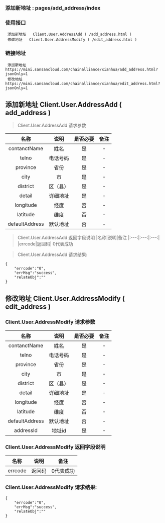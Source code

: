 ### 添加新地址 :   pages/add_address/index

### 使用接口

     添加新地址   Client.User.AddressAdd ( /add_address.html )
     修改地址   Client.User.AddressModify ( /edit_address.html )

### 链接地址

     添加新地址   https://mini.sansancloud.com/chainalliance/xianhua/add_address.html?jsonOnly=1
     修改地址   https://mini.sansancloud.com/chainalliance/xianhua/edit_address.html?jsonOnly=1

##  添加新地址   Client.User.AddressAdd ( add_address )

 > Client.User.AddressAdd  请求参数

|名称|说明|是否必要|备注
|:---:|:---:|:---:|:---:|
|contanctName|姓名|是|-
|telno|电话号码|是|-
|province|省份|是|-
|city|市|是|-
|district|区（县）|是|-
|detail|详细地址|是|-
|longitude|经度|否|-
|latitude|维度|否|-
|defaultAddress|默认地址|否|-


 > Client.User.AddressAdd  返回字段说明
|名称|说明|备注
|:---:|:---:|:---:|
|errcode|返回码| 0代表成功


 > Client.User.AddressAdd  请求结果:

    {
        "errcode":"0",
        "errMsg":"success",
        "relateObj":""
    }
##  修改地址   Client.User.AddressModify ( edit_address )
###  Client.User.AddressModify  请求参数

|名称|说明|是否必要|备注
|:---:|:---:|:---:|:---:|
|contanctName|姓名|是|-
|telno|电话号码|是|-
|province|省份|是|-
|city|市|是|-
|district|区（县）|是|-
|detail|详细地址|是|-
|longitude|经度|否|-
|latitude|维度|否|-
|defaultAddress|默认地址|否|-
|addressId|地址id|是|-

### Client.User.AddressModify  返回字段说明

|名称|说明|备注
|:---:|:---:|:---:|
|errcode|返回码| 0代表成功


### Client.User.AddressModify 请求结果:

    {
        "errcode":"0",
        "errMsg":"success",
        "relateObj":""
    }